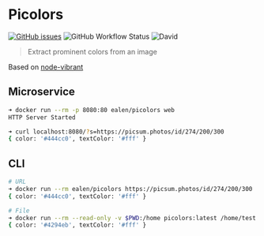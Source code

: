 # Picolors

[![GitHub issues](https://img.shields.io/github/issues/Ealenn/Picolors?style=for-the-badge)](https://github.com/Ealenn/Picolors/issues) ![GitHub Workflow Status](https://img.shields.io/github/workflow/status/ealenn/picolors/Node%20CI?style=for-the-badge) ![David](https://img.shields.io/david/ealenn/picolors?style=for-the-badge)

> Extract prominent colors from an image

Based on [node-vibrant](https://github.com/akfish/node-vibrant)

## Microservice

```sh
➜ docker run --rm -p 8080:80 ealen/picolors web
HTTP Server Started
```

```sh
➜ curl localhost:8080/?s=https://picsum.photos/id/274/200/300
{ color: '#444cc0', textColor: '#fff' }
```

## CLI

```sh
# URL
➜ docker run --rm ealen/picolors https://picsum.photos/id/274/200/300
{ color: '#444cc0', textColor: '#fff' }

# File
➜ docker run --rm --read-only -v $PWD:/home picolors:latest /home/test.jpg
{ color: '#4294eb', textColor: '#fff' }
```
